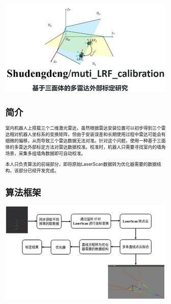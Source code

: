 ![lidar_cover](README.assets/lidar_cover.jpg)

# 简介

室内机器人上搭载三个二维激光雷达，虽然根据雷达安装位置可以初步得到三个雷达相对机器人坐标系的变换矩阵，但由于安装误差和长期使用过程中雷达可能会有细微的偏移，从而导致三个雷达数据无法对准。针对这个问题，使用一种基于三面体的多雷达外部标定方法对雷达数据校准。校准时，机器人只需要寻找室内的墙角场景，采集多组墙角数据即可自动校准。

本人只负责算法的前端部分，即将原始LaserScan数据转为优化器需要的数据结构，该部分已经开发完成。

# 算法框架

![lidar_frame](README.assets/lidar_frame.png)
